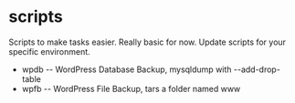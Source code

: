 # scripts
Scripts to make tasks easier. Really basic for now. Update scripts for your specific environment.

* wpdb -- WordPress Database Backup, mysqldump with --add-drop-table
* wpfb -- WordPress File Backup, tars a folder named www
